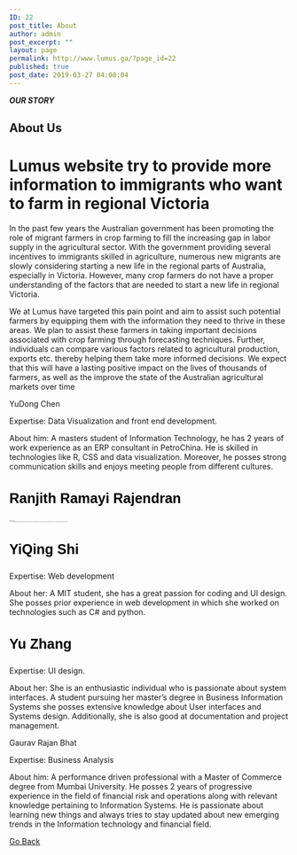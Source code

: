 ```yaml
---
ID: 22
post_title: About
author: admin
post_excerpt: ""
layout: page
permalink: http://www.lumus.ga/?page_id=22
published: true
post_date: 2019-03-27 04:08:04
---
```

<p><b><i>OUR STORY</i></b></p>		
			<h2>About Us</h2>		
			<h1>Lumus website try to provide more information to immigrants who want to farm in regional Victoria  </h1>		
		<p>In the past few years the Australian government has been promoting the role of migrant farmers in crop farming to fill the increasing gap in labor supply in the agricultural sector. With the government providing several incentives to immigrants skilled in agriculture, numerous new migrants are slowly considering starting a new life in the regional parts of Australia, especially in Victoria. However, many crop farmers do not have a proper understanding of the factors that are needed to start a new life in regional Victoria.</p><p>We at Lumus have targeted this pain point and aim to assist such potential farmers by equipping them with the information they need to thrive in these areas. We plan to assist these farmers in taking important decisions associated with crop farming through forecasting techniques. Further, individuals can compare various factors related to agricultural production, exports etc. thereby helping them take more informed decisions. We expect that this will have a lasting positive impact on the lives of thousands of farmers, as well as the improve the state of the Australian agricultural markets over time</p><p>YuDong Chen</p><p>Expertise: Data Visualization and front end development. </p><p>About him: A masters student of Information Technology, he has 2 years of work experience as an ERP consultant in PetroChina. He is skilled in technologies like R, CSS and data visualization. Moreover, he posses strong communication skills and enjoys meeting people from different cultures. </p><h3 style="font-variant-ligatures: normal; font-variant-caps: normal; font-family: 'Oleo Script', sans-serif; font-size: 25px; font-style: normal; color: #000000;" data-elementor-setting-key="title_text" data-elementor-inline-editing-toolbar="none" data-pen-placeholder="Type Here...">Ranjith Ramayi Rajendran</h3><p style="font-variant-ligatures: normal; font-variant-caps: normal; font-family: Arial, sans-serif; font-size: 1px; font-style: normal; font-weight: 400;">Expertise: Data Science </p><p style="font-variant-ligatures: normal; font-variant-caps: normal; font-family: Arial, sans-serif; font-size: 1px; font-style: normal; font-weight: 400;">About him: An individual who is extremely passionate about data science and an avid learner. He posses significant work experience in technologies such as DMBS, Python,R and .Net. He is also skilled in data wrangling and exploration.</p><h3 style="font-variant-ligatures: normal; font-variant-caps: normal; font-family: 'Oleo Script', sans-serif; font-size: 25px; font-style: normal; color: #000000;" data-elementor-setting-key="title_text" data-elementor-inline-editing-toolbar="none" data-pen-placeholder="Type Here...">YiQing Shi</h3><p>Expertise: Web development </p><p>About her: A MIT student, she has a great passion for coding and UI design. She posses prior experience in web development in which she worked on technologies such as C# and python. </p><h3 style="font-variant-ligatures: normal; font-variant-caps: normal; font-family: 'Oleo Script', sans-serif; font-size: 25px; font-style: normal; color: #000000;" data-elementor-setting-key="title_text" data-elementor-inline-editing-toolbar="none" data-pen-placeholder="Type Here...">Yu Zhang</h3><p>Expertise: UI design. </p><p>About her: She is an enthusiastic individual who is passionate about system interfaces. A student pursuing her master’s degree in Business Information Systems she posses extensive knowledge about User interfaces and Systems design. Additionally, she is also good at documentation and project management. </p><p>Gaurav Rajan Bhat</p><p>Expertise: Business Analysis </p><p>About him: A performance driven professional with a Master of Commerce degree from Mumbai University. He posses 2 years of progressive experience in the field of financial risk and operations along with relevant knowledge pertaining to Information Systems. He is passionate about learning new things and always tries to stay updated about new emerging trends in the Information technology and financial field.</p>		
			<a href="http://www.lumus.ga/?page_id=24&amp;preview_id=24&amp;preview_nonce=3c57d6e982&amp;preview=true" role="button">
						Go Back
					</a>